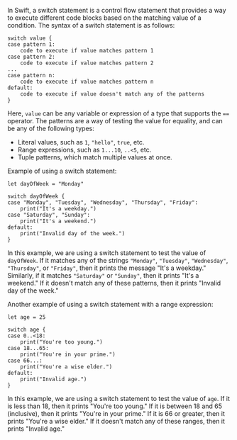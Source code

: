In Swift, a switch statement is a control flow statement that provides a way to execute different code blocks based on the matching value of a condition. The syntax of a switch statement is as follows:

```
switch value {
case pattern 1:
    code to execute if value matches pattern 1
case pattern 2:
    code to execute if value matches pattern 2
...
case pattern n:
    code to execute if value matches pattern n
default:
    code to execute if value doesn't match any of the patterns
}
```

Here, `value` can be any variable or expression of a type that supports the `==` operator. The patterns are a way of testing the value for equality, and can be any of the following types:

- Literal values, such as `1`, `"hello"`, `true`, etc.
- Range expressions, such as `1...10`, `..<5`, etc.
- Tuple patterns, which match multiple values at once.

Example of using a switch statement:

```
let dayOfWeek = "Monday"

switch dayOfWeek {
case "Monday", "Tuesday", "Wednesday", "Thursday", "Friday":
    print("It's a weekday.")
case "Saturday", "Sunday":
    print("It's a weekend.")
default:
    print("Invalid day of the week.")
}
```

In this example, we are using a switch statement to test the value of `dayOfWeek`. If it matches any of the strings `"Monday"`, `"Tuesday"`, `"Wednesday"`, `"Thursday"`, or `"Friday"`, then it prints the message "It's a weekday." Similarly, if it matches `"Saturday"` or `"Sunday"`, then it prints "It's a weekend." If it doesn't match any of these patterns, then it prints "Invalid day of the week."

Another example of using a switch statement with a range expression:

```
let age = 25

switch age {
case 0..<18:
    print("You're too young.")
case 18...65:
    print("You're in your prime.")
case 66...:
    print("You're a wise elder.")
default:
    print("Invalid age.")
}
```

In this example, we are using a switch statement to test the value of `age`. If it is less than 18, then it prints "You're too young." If it is between 18 and 65 (inclusive), then it prints "You're in your prime." If it is 66 or greater, then it prints "You're a wise elder." If it doesn't match any of these ranges, then it prints "Invalid age."